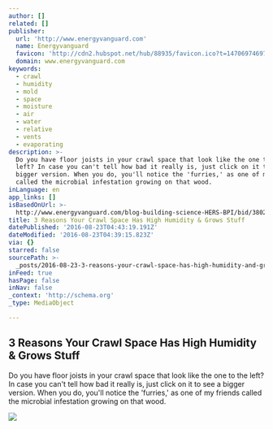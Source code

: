 ```yaml
---
author: []
related: []
publisher:
  url: 'http://www.energyvanguard.com'
  name: Energyvanguard
  favicon: 'http://cdn2.hubspot.net/hub/88935/favicon.ico?t=1470697469795'
  domain: www.energyvanguard.com
keywords:
  - crawl
  - humidity
  - mold
  - space
  - moisture
  - air
  - water
  - relative
  - vents
  - evaporating
description: >-
  Do you have floor joists in your crawl space that look like the one to the
  left? In case you can't tell how bad it really is, just click on it to see a
  bigger version. When you do, you'll notice the 'furries,' as one of my friends
  called the microbial infestation growing on that wood.
inLanguage: en
app_links: []
isBasedOnUrl: >-
  http://www.energyvanguard.com/blog-building-science-HERS-BPI/bid/38021/3-Reasons-Your-Crawl-Space-Has-High-Humidity-Grows-Stuff
title: 3 Reasons Your Crawl Space Has High Humidity & Grows Stuff
datePublished: '2016-08-23T04:43:19.191Z'
dateModified: '2016-08-23T04:39:15.823Z'
via: {}
starred: false
sourcePath: >-
  _posts/2016-08-23-3-reasons-your-crawl-space-has-high-humidity-and-grows-stuff.md
inFeed: true
hasPage: false
inNav: false
_context: 'http://schema.org'
_type: MediaObject

---
```

<article style=""><h1>3 Reasons Your Crawl Space Has High Humidity &amp; Grows Stuff</h1><p>Do you have floor joists in your crawl space that look like the one to the left? In case you can't tell how bad it really is, just click on it to see a bigger version. When you do, you'll notice the 'furries,' as one of my friends called the microbial infestation growing on that wood.</p><img src="http://cdn2.hubspot.net/hub/88935/file-15958536-jpg/images/moisture-problem-kayaks-in-crawl-space.jpg?t=1470697469795" /></article>